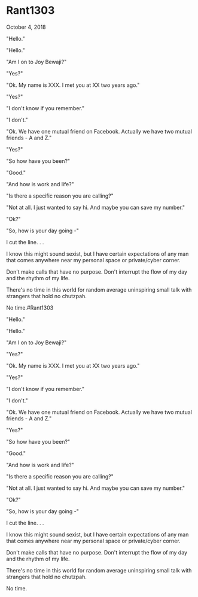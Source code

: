 # Rant1303


October 4, 2018

"Hello."

"Hello."

"Am I on to Joy Bewaji?"

"Yes?"

"Ok. My name is XXX. I met you at XX two years ago."

"Yes?"

"I don't know if you remember."

"I don't."

"Ok. We have one mutual friend on Facebook. Actually we have two mutual friends - A and Z."

"Yes?"

"So how have you been?"

"Good."

"And how is work and life?"

"Is there a specific reason you are calling?"

"Not at all. I just wanted to say hi. And maybe you can save my number."

"Ok?"

"So, how is your day going -"

I cut the line.
.
.

I know this might sound sexist, but I have certain expectations of any man that comes anywhere near my personal space or private/cyber corner.

Don't make calls that have no purpose. Don't interrupt the flow of my day and the rhythm of my life.

There's no time in this world for random average uninspiring small talk with strangers that hold no chutzpah.

No time.#Rant1303

"Hello."

"Hello."

"Am I on to Joy Bewaji?"

"Yes?"

"Ok. My name is XXX. I met you at XX two years ago."

"Yes?"

"I don't know if you remember."

"I don't."

"Ok. We have one mutual friend on Facebook. Actually we have two mutual friends - A and Z."

"Yes?"

"So how have you been?"

"Good."

"And how is work and life?"

"Is there a specific reason you are calling?"

"Not at all. I just wanted to say hi. And maybe you can save my number."

"Ok?"

"So, how is your day going -"

I cut the line.
.
.

I know this might sound sexist, but I have certain expectations of any man that comes anywhere near my personal space or private/cyber corner.

Don't make calls that have no purpose. Don't interrupt the flow of my day and the rhythm of my life.

There's no time in this world for random average uninspiring small talk with strangers that hold no chutzpah.

No time.